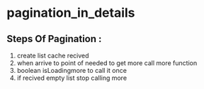 # pagination_in_details
## Steps Of Pagination : 
 1) create list cache recived 
 2) when arrive to point of needed to get more call more function 
 3) boolean isLoadingmore to call it once 
 4) if recived empty list stop calling more  